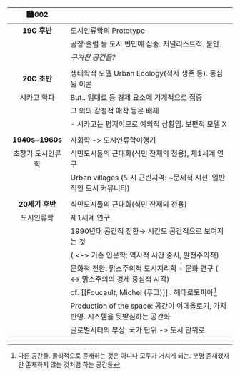 | 🏙002| |
| :-: | - |
| **19C 후반**|도시인류학의 Prototype 
||공장·슬럼 등 도시 빈민에 집중. 저널리스트적. 불안. 
||*구겨진 공간들?*
|||
|**20C 초반**|생태학적 모델 Urban Ecology(적자 생존 등). 동심원 이론|
|시카고 학파|  But.. 임대료 등 경제 요소에 기계적으로 집중
||그 외의 감정적 애착 등은 배제
||-   시카고는 평지이므로 예외적 상황임. 보편적 모델 X
|||
|**1940s~1960s**| 사회학 -> 도시인류학이행기|
|초창기 도시인류학|식민도시들의 근대화(식민 잔재의 전용), 제1세계 연구|
||   Urban villages (도시 근린지역: ~문제적 시선. 일반적인 도시 커뮤니티)
|||
|**20세기 후반**|식민도시들의 근대화(식민 잔재의 전용) 
|도시인류학|제1세계 연구
||1990년대 공간적 전환→ 시간도 공간적으로 보여지는 것 |
||( <-> 기존 인문학: 역사적 시간 중시, 발전주의적) 
||문화적 전환: 맑스주의적 도시지리학 + 문화 연구 ( ↔ 맑스주의의 경제 중심적 시각)
||cf. [[Foucault, Michel (푸코)]] : 헤테로토피아[^1]
||Production of the space: 공간이 이데올로기, 가치 반영. 시스템을 뒷받침하는 공간화
||글로벌시티의 부상: 국가 단위 -> 도시 단위로

[^1]: 다른 공간들. 물리적으로 존재하는 것은 아니나 모두가 거치게 되는. 분명 존재했지만 존재하지 않는 것처럼 하는 공간들